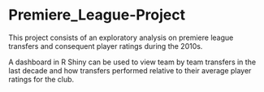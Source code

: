 # Premiere_League-Project

This project consists of an exploratory analysis on premiere league transfers and consequent player ratings during the 2010s. 

A dashboard in R Shiny can be used to view team by team transfers in the last decade and how transfers performed relative to their average player ratings for the club. 
